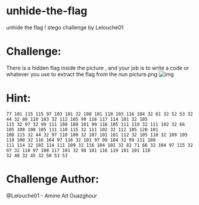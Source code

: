 # unhide-the-flag
unhide the flag ! stego challenge by Lelouche01

# Challenge:
There is a hidden flag inside the picture , and your job is to write a code or whatever you use to extract the flag from the nun picture.png
![img](https://media.discordapp.net/attachments/794339193051414609/796241961300131850/stegano.png)

# Hint:

```
77 101 115 115 97 103 101 32 108 101 110 103 116 104 32 61 32 52 53 32 44 32 80 110 103 32 112 105 99 116 117 114 101 32 105 
115 32 97 32 99 111 108 108 101 99 116 105 111 110 32 111 102 32 66 105 108 108 105 111 110 115 32 111 102 32 112 105 120 101 
108 115 32 44 32 97 110 100 32 107 101 101 112 32 105 110 32 109 105 110 100 32 116 104 97 116 32 101 97 99 104 32 99 111 108 
111 114 32 102 114 111 109 32 116 104 101 32 82 71 66 32 104 97 115 32 97 32 118 97 108 117 101 32 98 101 116 119 101 101 110 
32 48 32 45 32 50 53 53
```

# Challenge Author:

@Lelouche01 - Amine Ait Ouazghour
